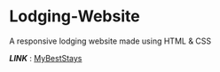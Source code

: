 # Lodging-Website
A responsive lodging website made using HTML &amp; CSS

***LINK*** : [MyBestStays](https://prxtikk-18.github.io/Lodging-Website/) </br>

